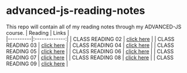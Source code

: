 # advanced-js-reading-notes
This repo will contain all of my reading notes through my ADVANCED-JS course.
| Reading   |      Links      |   
|----------|:-------------:|
| CLASS READING 02 | [click here](https://github.com/ibrahimalaqoul/advanced-js-reading-notes/blob/main/01-prep-and-tdd.md)   | 
| CLASS READING 03 | [click here](https://github.com/ibrahimalaqoul/advanced-js-reading-notes/blob/main/class03reading.md)   | 
| CLASS READING 04 |   [click here](https://github.com/ibrahimalaqoul/advanced-js-reading-notes/blob/main/class04Reading.md)   | 
| CLASS READING 05 | [click here](https://github.com/ibrahimalaqoul/advanced-js-reading-notes/blob/main/class05reading.md) | 
| CLASS READING 06 | [click here](https://github.com/ibrahimalaqoul/advanced-js-reading-notes/blob/main/class06reading.md) | 
| CLASS READING 07 | [click here](https://github.com/ibrahimalaqoul/advanced-js-reading-notes/blob/main/class07reading.md) | 
| CLASS READING 08 | [click here](https://github.com/ibrahimalaqoul/advanced-js-reading-notes/blob/main/classr08eadng.md) | 
| CLASS READING 09 | [click here](https://github.com/ibrahimalaqoul/advanced-js-reading-notes/blob/main/classReading09.md) | 




  

